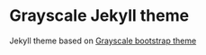 Grayscale Jekyll theme
=========================

Jekyll theme based on [Grayscale bootstrap theme ](http://ironsummitmedia.github.io/startbootstrap-grayscale/)

